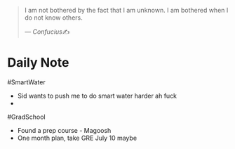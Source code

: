 > I am not bothered by the fact that I am unknown. I am bothered when I do not know others.
>
> &mdash; <cite>Confucius</cite>✍️
# Daily Note
#SmartWater 

- Sid wants to push me to do smart water harder ah fuck
- 


#GradSchool

- Found a prep course - Magoosh
- One month plan, take GRE July 10 maybe